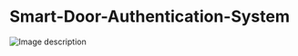 # Smart-Door-Authentication-System

![Image description](https://github.com/manjotmona/Smart-Door-Authentication-System/blob/master/Architecture.png)

